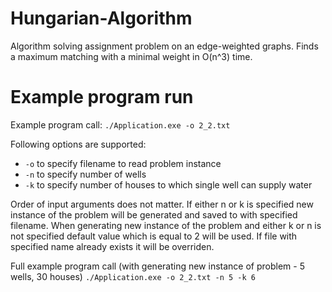 # Hungarian-Algorithm
Algorithm solving assignment problem on an edge-weighted graphs. Finds a maximum matching with a minimal weight in O(n^3) time.

# Example program run

Example program call:
`./Application.exe -o 2_2.txt`

Following options are supported:
- `-o` to specify filename to read problem instance
- `-n` to specify number of wells
- `-k` to specify number of houses to which single well can supply water

Order of input arguments does not matter. If either n or k is specified new instance of the problem will be generated and saved to with specified filename. When generating new instance of the problem and either k or n is not specified default value which is equal to 2 will be used. If file with specified name already exists it will be overriden.

Full example program call (with generating new instance of problem - 5 wells, 30 houses)
`./Application.exe -o 2_2.txt -n 5 -k 6`
